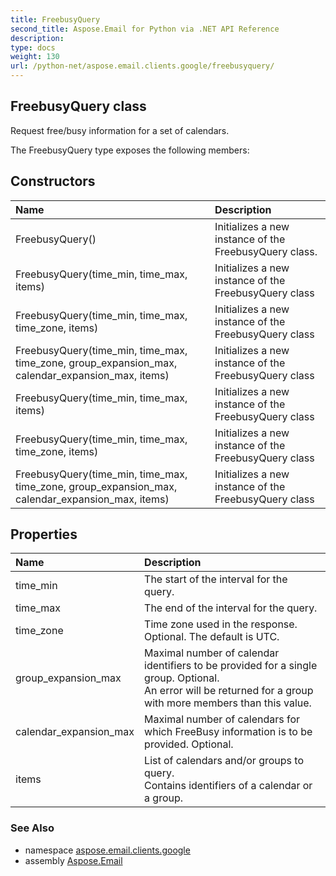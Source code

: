```yaml
---
title: FreebusyQuery
second_title: Aspose.Email for Python via .NET API Reference
description: 
type: docs
weight: 130
url: /python-net/aspose.email.clients.google/freebusyquery/
---
```


## FreebusyQuery class

Request free/busy information for a set of calendars.

The FreebusyQuery type exposes the following members:
## Constructors
| Name | Description |
| :- | :- |
|FreebusyQuery()|Initializes a new instance of the FreebusyQuery class.|
|FreebusyQuery(time_min, time_max, items)|Initializes a new instance of the FreebusyQuery class|
|FreebusyQuery(time_min, time_max, time_zone, items)|Initializes a new instance of the FreebusyQuery class|
|FreebusyQuery(time_min, time_max, time_zone, group_expansion_max, calendar_expansion_max, items)|Initializes a new instance of the FreebusyQuery class|
|FreebusyQuery(time_min, time_max, items)|Initializes a new instance of the FreebusyQuery class|
|FreebusyQuery(time_min, time_max, time_zone, items)|Initializes a new instance of the FreebusyQuery class|
|FreebusyQuery(time_min, time_max, time_zone, group_expansion_max, calendar_expansion_max, items)|Initializes a new instance of the FreebusyQuery class|
## Properties
| Name | Description |
| :- | :- |
|time_min|The start of the interval for the query.|
|time_max|The end of the interval for the query.|
|time_zone|Time zone used in the response. Optional. The default is UTC.|
|group_expansion_max|Maximal number of calendar identifiers to be provided for a single group. Optional. <br/>            An error will be returned for a group with more members than this value.|
|calendar_expansion_max|Maximal number of calendars for which FreeBusy information is to be provided. Optional.|
|items|List of calendars and/or groups to query.<br/>            Contains identifiers of a calendar or a group.|

### See Also

* namespace [aspose.email.clients.google](/python-net/aspose.email.clients.google/)
* assembly [Aspose.Email](/python-net/)

